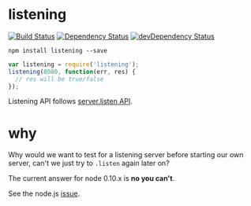 # listening
[![Build Status](http://img.shields.io/travis/vvo/listening/master)](https://travis-ci.org/vvo/listening)
[![Dependency Status](https://david-dm.org/vvo/listening.svg?theme=shields.io)](https://david-dm.org/vvo/listening)
[![devDependency Status](https://david-dm.org/vvo/listening/dev-status.svg?theme=shields.io)](https://david-dm.org/vvo/listening#info=devDependencies)

```shell
npm install listening --save
```

```js
var listening = require('listening');
listening(8080, function(err, res) {
  // res will be true/false
});
```

Listening API follows
[server.listen API](http://nodejs.org/api/http.html#http_server_listen_port_hostname_backlog_callback).

# why

Why would we want to test for a listening server before starting our own server,
can't we just try to `.listen` again later on?

The current answer for node 0.10.x is **no you can't**.

See the node.js [issue](https://github.com/joyent/node/issues/6488#issuecomment-38039906).
